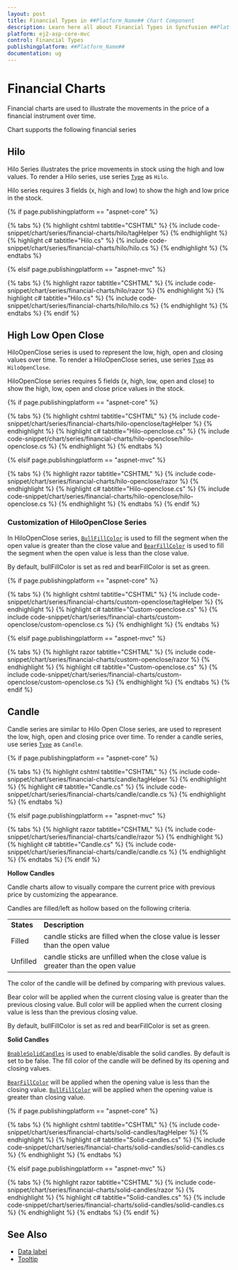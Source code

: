 ```yaml
---
layout: post
title: Financial Types in ##Platform_Name## Chart Component
description: Learn here all about Financial Types in Syncfusion ##Platform_Name## Chart component of Syncfusion Essential JS 2 and more.
platform: ej2-asp-core-mvc
control: Financial Types
publishingplatform: ##Platform_Name##
documentation: ug
---
```



# Financial Charts

Financial charts are used to illustrate the movements in the price of a financial instrument over time.

Chart supports the following financial series

<!-- markdownlint-disable MD036 -->

## Hilo

Hilo Series illustrates the price movements in stock using the high and low values.
To render a Hilo series, use series [`Type`](https://help.syncfusion.com/cr/aspnetcore-js2/Syncfusion.EJ2.Charts.ChartSeries.html#Syncfusion_EJ2_Charts_ChartSeries_Type) as `Hilo`.

Hilo series requires 3 fields (x, high and low) to show the high and low price in the stock.

{% if page.publishingplatform == "aspnet-core" %}

{% tabs %}
{% highlight cshtml tabtitle="CSHTML" %}
{% include code-snippet/chart/series/financial-charts/hilo/tagHelper %}
{% endhighlight %}
{% highlight c# tabtitle="Hilo.cs" %}
{% include code-snippet/chart/series/financial-charts/hilo/hilo.cs %}
{% endhighlight %}
{% endtabs %}

{% elsif page.publishingplatform == "aspnet-mvc" %}

{% tabs %}
{% highlight razor tabtitle="CSHTML" %}
{% include code-snippet/chart/series/financial-charts/hilo/razor %}
{% endhighlight %}
{% highlight c# tabtitle="Hilo.cs" %}
{% include code-snippet/chart/series/financial-charts/hilo/hilo.cs %}
{% endhighlight %}
{% endtabs %}
{% endif %}



## High Low Open Close

HiloOpenClose series is used to represent the low, high, open and closing values over time.
To render a HiloOpenClose series, use series [`Type`](https://help.syncfusion.com/cr/aspnetcore-js2/Syncfusion.EJ2.Charts.ChartSeries.html#Syncfusion_EJ2_Charts_ChartSeries_Type) as `HiloOpenClose`.

HiloOpenClose series requires 5 fields (x, high, low, open and close) to show the high, low, open and close price
values in the stock.

{% if page.publishingplatform == "aspnet-core" %}

{% tabs %}
{% highlight cshtml tabtitle="CSHTML" %}
{% include code-snippet/chart/series/financial-charts/hilo-openclose/tagHelper %}
{% endhighlight %}
{% highlight c# tabtitle="Hilo-openclose.cs" %}
{% include code-snippet/chart/series/financial-charts/hilo-openclose/hilo-openclose.cs %}
{% endhighlight %}
{% endtabs %}

{% elsif page.publishingplatform == "aspnet-mvc" %}

{% tabs %}
{% highlight razor tabtitle="CSHTML" %}
{% include code-snippet/chart/series/financial-charts/hilo-openclose/razor %}
{% endhighlight %}
{% highlight c# tabtitle="Hilo-openclose.cs" %}
{% include code-snippet/chart/series/financial-charts/hilo-openclose/hilo-openclose.cs %}
{% endhighlight %}
{% endtabs %}
{% endif %}



### Customization of HiloOpenClose Series

In HiloOpenClose series, [`BullFillColor`](https://help.syncfusion.com/cr/aspnetcore-js2/Syncfusion.EJ2.Charts.ChartSeries.html#Syncfusion_EJ2_Charts_ChartSeries_BullFillColor) is used to fill the
 segment when the open value is greater than the close value and
[`BearFillColor`](https://help.syncfusion.com/cr/aspnetcore-js2/Syncfusion.EJ2.Charts.ChartSeries.html#Syncfusion_EJ2_Charts_ChartSeries_BearFillColor) is used to fill the segment when the open
value is less than the close value.

By default, bullFillColor is set as red and bearFillColor is set as green.

{% if page.publishingplatform == "aspnet-core" %}

{% tabs %}
{% highlight cshtml tabtitle="CSHTML" %}
{% include code-snippet/chart/series/financial-charts/custom-openclose/tagHelper %}
{% endhighlight %}
{% highlight c# tabtitle="Custom-openclose.cs" %}
{% include code-snippet/chart/series/financial-charts/custom-openclose/custom-openclose.cs %}
{% endhighlight %}
{% endtabs %}

{% elsif page.publishingplatform == "aspnet-mvc" %}

{% tabs %}
{% highlight razor tabtitle="CSHTML" %}
{% include code-snippet/chart/series/financial-charts/custom-openclose/razor %}
{% endhighlight %}
{% highlight c# tabtitle="Custom-openclose.cs" %}
{% include code-snippet/chart/series/financial-charts/custom-openclose/custom-openclose.cs %}
{% endhighlight %}
{% endtabs %}
{% endif %}



## Candle

Candle series are similar to Hilo Open Close series, are used to represent the low,
high, open and closing price over time. To render a candle series, use series
[`Type`](https://help.syncfusion.com/cr/aspnetcore-js2/Syncfusion.EJ2.Charts.ChartSeries.html#Syncfusion_EJ2_Charts_ChartSeries_Type) as `Candle`.

{% if page.publishingplatform == "aspnet-core" %}

{% tabs %}
{% highlight cshtml tabtitle="CSHTML" %}
{% include code-snippet/chart/series/financial-charts/candle/tagHelper %}
{% endhighlight %}
{% highlight c# tabtitle="Candle.cs" %}
{% include code-snippet/chart/series/financial-charts/candle/candle.cs %}
{% endhighlight %}
{% endtabs %}

{% elsif page.publishingplatform == "aspnet-mvc" %}

{% tabs %}
{% highlight razor tabtitle="CSHTML" %}
{% include code-snippet/chart/series/financial-charts/candle/razor %}
{% endhighlight %}
{% highlight c# tabtitle="Candle.cs" %}
{% include code-snippet/chart/series/financial-charts/candle/candle.cs %}
{% endhighlight %}
{% endtabs %}
{% endif %}



**Hollow Candles**

Candle charts allow to visually compare the current price with previous price by customizing the appearance.

Candles are filled/left as hollow based on the following criteria.

<!-- markdownlint-disable MD033 -->
<table>
<tr>
<td><b>States</b></td>
<td><b>Description </b></td>
</tr>
<tr>
<td>Filled</td>
<td>candle sticks are filled when the close value is lesser than the open value</td>
</tr>
<tr>
<td>Unfilled</td>
<td>candle sticks are unfilled when the close value is greater than the open value</td>
</tr>
</table>

The color of the candle will be defined by comparing with previous values.

Bear color  will be applied when the current closing value is greater than the previous closing value.
Bull color will be applied when the current closing value is less than the previous closing value.

By default, bullFillColor is set as red and bearFillColor is set as green.

**Solid Candles**

[`BnableSolidCandles`](https://help.syncfusion.com/cr/aspnetcore-js2/Syncfusion.EJ2.Charts.ChartSeries.html#Syncfusion_EJ2_Charts_ChartSeries_EnableSolidCandles) is used to enable/disable the solid
candles. By default is set to be false. The fill color of the candle will be defined by its opening and closing values.

[`BearFillColor`](https://help.syncfusion.com/cr/aspnetcore-js2/Syncfusion.EJ2.Charts.ChartSeries.html#Syncfusion_EJ2_Charts_ChartSeries_BearFillColor) will be applied when the opening value is less than the closing value.
[`BullFillColor`](https://help.syncfusion.com/cr/aspnetcore-js2/Syncfusion.EJ2.Charts.ChartSeries.html#Syncfusion_EJ2_Charts_ChartSeries_BullFillColor)
will be applied when the opening value is greater than closing value.

{% if page.publishingplatform == "aspnet-core" %}

{% tabs %}
{% highlight cshtml tabtitle="CSHTML" %}
{% include code-snippet/chart/series/financial-charts/solid-candles/tagHelper %}
{% endhighlight %}
{% highlight c# tabtitle="Solid-candles.cs" %}
{% include code-snippet/chart/series/financial-charts/solid-candles/solid-candles.cs %}
{% endhighlight %}
{% endtabs %}

{% elsif page.publishingplatform == "aspnet-mvc" %}

{% tabs %}
{% highlight razor tabtitle="CSHTML" %}
{% include code-snippet/chart/series/financial-charts/solid-candles/razor %}
{% endhighlight %}
{% highlight c# tabtitle="Solid-candles.cs" %}
{% include code-snippet/chart/series/financial-charts/solid-candles/solid-candles.cs %}
{% endhighlight %}
{% endtabs %}
{% endif %}



## See Also

* [Data label](https://help.syncfusion.com/cr/aspnetmvc-js2/Syncfusion.EJ2.Charts.ChartDataLabelSettings.html)
* [Tooltip](https://help.syncfusion.com/cr/aspnetmvc-js2/Syncfusion.EJ2.Charts.ChartTooltipSettings.html)